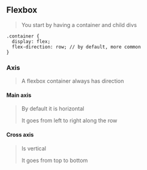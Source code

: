 ## Flexbox

> You start by having a container and child divs
>
```
.container {
  display: flex;
  flex-direction: row; // by default, more common
}
```

### Axis
> A flexbox container always has direction
> 

#### Main axis
> By default it is horizontal
>
> It goes from left to right along the row

#### Cross axis
> Is vertical
>
> It goes from top to bottom
